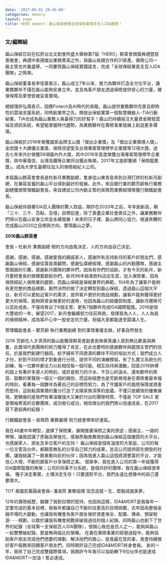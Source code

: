 ```yaml
---
date: '2017-05-01 20:45:00'
categories: memory
layout: page
title: HERO moment：磊山保經榮獲全球保經業首支百人IDA團隊！
---
```


### 文/編輯組

磊山保經日前在松菸台北文創會所盛大舉辦第7屆「HERO」群英會頒獎典禮暨慈善晚會，典禮中表揚傑出業務菁英之外，與磊山長期合作的31家產、壽險公司一級主管也共襄盛舉，一同慶賀磊山保經實踐諾言，完成「全球保經業首支百人IDA團隊」之殊榮。

磊山保經董事長李佳蓉表示，磊山成立7年以來，致力為夥伴打造全方位平台，讓業務夥伴不僅在磊山能夠安身立命，並且為客戶朋友透過保險提供安心的力量，確保保障及夢想皆被妥善實現。
 
總經理許弘偉表示，因應Fintech及AI時代的來臨，磊山提供業務夥伴完善且即時性的雲端支援系統，同時創業界之先，開發出保經業第一個智慧機器人-TIA行動秘書，TIA也成為磊山業務人員最得力的好幫手！磊山仍持續挹注大量資金開發雲端及資訊系統，希望能掌握時代趨勢，為業務夥伴在壽險事業發展上創造更多價值。

磊山保經於2016年榮獲國家品牌玉山獎「傑出企業獎」及「傑出企業領導人獎」、金炬獎十大績優企業獎、保險信望愛及台灣專案管理標竿企業獎等12項大獎，過去七年來共計榮獲59項國內外大獎，其中2016年首度榮獲台灣專案管理標竿企業獎，與中華電信、台灣高鐵等企業同台獲此殊榮。2017年又旋即獲頒「保險龍鳳獎」，成為大學生最嚮往加入的保險經紀人公司。

本屆磊山群英會會長是杜新月業務副總，隻身從山東青島來到台灣打拼的杜新月副總，在兼容並蓄的磊山平台得到最好的發展。此外，來自銀行業的鄭芳齡執行業務副總獲頒管理職副會長，來自建設公司內勤主管的吳珮筠業務經理榮獲行銷職副會長。

磊山保經伴隨著IDA百人團隊的驚人效益，期許在2020年之前，年年創新高，朝「三十、三千、百點、百億」目標前進，除了善盡企業社會責任之外，讓業務夥伴們得以在磊山安身立命並永續發展！未來的日子裡，磊山將同心協力，極速奔騰的完成磊山2020之目標與方向，實現磊山之夢。


**2016磊山群英會**

會長 – 杜新月 業務副總
樹的方向由風決定，人的方向由自己決定。

感謝，感謝，感謝。感謝愛我的親戚家人，感謝所有支持新月的客戶好朋友們，感謝磊山保經，感謝佳蓉首席顧問，感謝弘偉總經理，感謝磊山的內勤團隊，感謝主管囷囷的引薦，感謝新月團隊的夥伴們，因為有你們的協助，才有今天的新月，新月要把會長的榮耀要獻給你們。新月96年結束飲料店店生意，加入保險業，因為保險經紀人保險業的趨勢，而磊山保經是保經業界的典範，104年為了讓客戶能夠有更完整的商品規劃，毅然決然的做了決定轉型到磊山保經，透過磊山這個大平台，新月可以更貼近客戶的需求，提供客戶更好的商品規劃，讓客戶能夠獲得更好更大的保障，能夠將資金做更好的運用，也因為磊山的超優質制度，讓新月團隊可以茁壯成長，不僅培育出了6個主管，更有7個夥伴完成IDA國際龍獎。2016是個大豐收的一年，展望2017，新月會繼續努力往前奔跑，發揮我為人人，人人為我的保險精神，成為客戶心中一股安定的力量，祝福大家都能達至圓滿人生。


管理職副會長 – 鄭芳齡 執行業務副總
對的事情重複去做，好事自然發生

2016 芳齡在人才濟濟的磊山能獲得群英會副會長殊榮真讓人感到無比歡喜與興奮，此獎項代表團隊的努力獲得了肯定，在此也要特別感謝夥伴與龍頭主管們的信任，於是我們創建行銷班，給予擁有不同資源的夥伴不同的培訓方式；我們成立人才社，針對不同的增才對象進行分班，提供不同的演練模組，有了扎實又系統化的訓練，每一位夥伴都全力以赴相信每一個可能、相互扶持與激勵，回首2016拚搏的路上有著許多感人的時刻，或許是努力的汗水、不甘心的淚水、還有歡呼的笑容、鼓舞的掌聲與一個又一個的擁抱，而這些經歷也是芳齡覺得身在壽險業最幸福的時刻，看著每一個夥伴為著自己的目標而努力，為了守護客戶的風險保障或資產而堅持，這些點滴累積的養分打造了太陽家族深厚的底蘊，不僅只是績效的優異展現，更驕傲的是我們有著溫暖強大又樂於付出的團隊特質，不僅是 TOP SALE 更是領袖菁英的合夥團隊，成功吸引成功，相信傑出的我們將以倍速成長，在2017寫下更經典的紀錄！

行銷職副會長 – 吳珮筠 業務襄理
努力就會帶來好運氣。

我在46歲中年轉型，選擇了保險業，展開推廣保險之美的旅途；感謝主，一路的帶領，讓我認識了彥融及榮煌兄，感謝彥融推薦我到磊山保經這個優質的大平台，也感謝家人、朋友及多位客戶的支持！
磊山保經是個有溫度的大家庭，公司的每一位主管及伙伴，都願意無私的分享自己努力的成果，並且公司提供陌生開發的社團，讓我結識了一群勇敢向前的伙伴；因為我進入磊山這個資源豐富的平台，才能信心大增，不斷的跟客戶分享保險之美。
很榮幸，我在進入公司的第一年就獲得IDA國際龍獎的殊榮；公司的同事不分系統，是個共好的團隊，我在磊山保經很幸福。
種子決定果實，土壤決定生存！只要選對平台，我們永遠比想像中的自己還要偉大。


TOT 美國百萬圓桌會員– 潘淑燕 業務協理
信念造就ㄧ生，堅毅成就美夢。

12年的壽險經歷，鍛鍊了我對目標的堅持，也因為這樣，IDA&MDRT是我每年一定要完成的基本目標，我每年都讓自己不斷的往更高的目標挑戰，去年因為整個金融市場的大變動，也讓我有機會為客戶朋友做好資產保全、配置、傳承、預留稅源⋯⋯規劃，以致於讓我有機會挑戰突破我過往的個人紀錄，同時磊山也創下了世界的紀錄（全球第一支保經百人IDA團隊），很開心我也是百人之一，能夠與磊山ㄧ起雙雙破紀錄，那是無與倫比的榮耀。
在壽在壽險事業的經營過程中，能夠協助客戶朋友完成他們想要的規劃、解決他們的擔心，是我最在意的事，我會持續做好客戶服務來回饋客戶朋友們，同時期許自己完成IDA&MDRT終身會員。
新的一年，我除了自己完成雙國際獎項，我期許今年我可以協助轄下6位伙伴也能達成IDA&MDRT～加油！誓必達成。